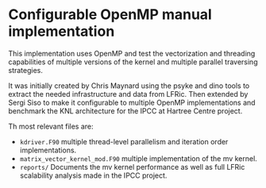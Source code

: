 # Configurable OpenMP manual implementation


This implementation uses OpenMP and test the vectorization and threading
capabilities of multiple versions of the kernel and multiple parallel
traversing strategies.

It was initially created by Chris Maynard using the psyke and dino tools to
extract the needed infrastructure and data from LFRic. Then extended by
Sergi Siso to make it configurable to multiple OpenMP implementations and
benchmark the KNL architecture for the IPCC at Hartree Centre project.

Th most relevant files are:

- `kdriver.F90` multiple thread-level parallelism and iteration order
implementations.
- `matrix_vector_kernel_mod.F90` multiple implementation of the mv kernel.
- `reports/` Documents the mv kernel performance as well as full LFRic
scalability analysis made in the IPCC project.
